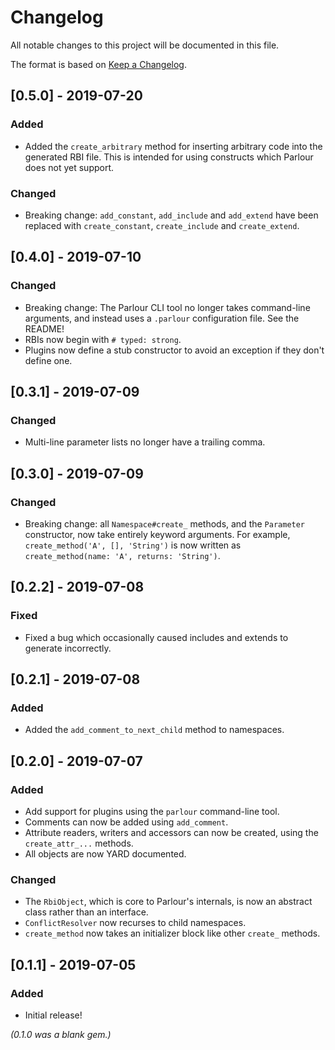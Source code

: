 # Changelog
All notable changes to this project will be documented in this file.

The format is based on [Keep a Changelog](https://keepachangelog.com/en/1.0.0/).

## [0.5.0] - 2019-07-20
### Added
- Added the `create_arbitrary` method for inserting arbitrary code into the
generated RBI file. This is intended for using constructs which Parlour does
not yet support.

### Changed
- Breaking change: `add_constant`, `add_include` and `add_extend` have been
replaced with `create_constant`, `create_include` and `create_extend`.

## [0.4.0] - 2019-07-10
### Changed
- Breaking change: The Parlour CLI tool no longer takes command-line arguments, and instead uses a `.parlour` configuration file. See the README!
- RBIs now begin with `# typed: strong`.
- Plugins now define a stub constructor to avoid an exception if they don't define one.

## [0.3.1] - 2019-07-09
### Changed
- Multi-line parameter lists no longer have a trailing comma.

## [0.3.0] - 2019-07-09
### Changed
- Breaking change: all `Namespace#create_` methods, and the `Parameter` constructor, now take entirely keyword arguments.
  For example, `create_method('A', [], 'String')` is now written as `create_method(name: 'A', returns: 'String')`.

## [0.2.2] - 2019-07-08
### Fixed
- Fixed a bug which occasionally caused includes and extends to generate incorrectly.

## [0.2.1] - 2019-07-08
### Added
- Added the `add_comment_to_next_child` method to namespaces.

## [0.2.0] - 2019-07-07
### Added
- Add support for plugins using the `parlour` command-line tool.
- Comments can now be added using `add_comment`.
- Attribute readers, writers and accessors can now be created, using the `create_attr_...` methods.
- All objects are now YARD documented.

### Changed
- The `RbiObject`, which is core to Parlour's internals, is now an abstract class rather than an interface.
- `ConflictResolver` now recurses to child namespaces.
- `create_method` now takes an initializer block like other `create_` methods.

## [0.1.1] - 2019-07-05
### Added
- Initial release!

_(0.1.0 was a blank gem.)_